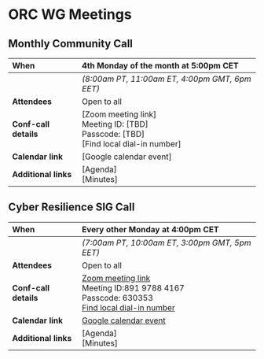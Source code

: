 # ORC WG Meetings

## Monthly Community Call

| When | 4th Monday of the month at 5:00pm CET |
| :----- | :----- |
|  | _(8:00am PT, 11:00am ET, 4:00pm GMT, 6pm EET)_ |
| **Attendees** | Open to all |
| **Conf-call details** | [Zoom meeting link]<br>Meeting ID: [TBD]<br>Passcode: [TBD]<br>[Find local dial-in number] |
| **Calendar link** | [Google calendar event]|
| **Additional links** | [Agenda]<br>[Minutes] |



## Cyber Resilience SIG Call

| When | Every other Monday at 4:00pm CET |
| :----- | :----- |
|  | _(7:00am PT, 10:00am ET, 3:00pm GMT, 5pm EET)_ |
| **Attendees** | Open to all |
| **Conf-call details** | [Zoom meeting link](https://eclipse.zoom.us/j/89197884167?pwd=Cm60IHrgabxYnsK7LxtWOvMa5fkUPN.1)<br>Meeting ID:891 9788 4167<br>Passcode: 630353<br>[Find local dial-in number](https://eclipse.zoom.us/u/kc8hKqO9pE) |
| **Calendar link** | [Google calendar event](https://calendar.google.com/calendar/u/0/event?eid=MzRrMTFkNHR1cTMxZGkxM2RqZWMzZWRubmhfMjAyNTAxMTNUMTUwMDAwWiBjXzdkYjhlM2YxM2M0ZmFjOTg0MTAzOTE4YTk3YzcwNGJiMWQ2MTlkYTBmZGI2NmQzM2YxNzQ3ODQ5YjYwMjBhZWFAZw)|
| **Additional links** | [Agenda]<br>[Minutes] |
